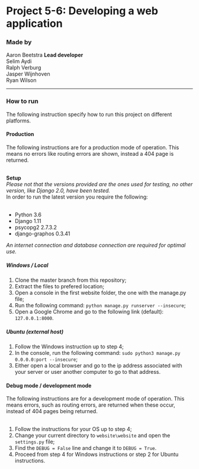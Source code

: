 # Project 5-6: Developing a web application

### Made by
Aaron Beetstra **Lead developer**<br/>
Selim Aydi<br/>
Ralph Verburg<br/>
Jasper Wijnhoven<br/>
Ryan Wilson<br/>

------
### How to run
The following instruction specify how to run this project on different platforms.

#### Production

The following instructions are for a production mode of operation. This means no errors like routing errors are shown, instead a 404 page is returned. <br/><br/>

**Setup** <br/>
_Please not that the versions provided are the ones used for testing, no other version, like Django 2.0, have been tested._ <br/>
In order to run the latest version you require the following: <br/><br/>
* Python 3.6<br/>
* Django 1.11 <br/>
* psycopg2 2.7.3.2<br/>
* django-graphos 0.3.41<br/>

_An internet connection and database connection are required for optimal use._


##### Windows / Local

1. Clone the master branch from this repository;
2. Extract the files to prefered location;
3. Open a console in the first website folder, the one with the manage.py file;
4. Run the following command: `python manage.py runserver --insecure`;
5. Open a Google Chrome and go to the following link (default): `127.0.0.1:8000`.


##### Ubuntu (external host)
1. Follow the Windows instruction up to step 4;
2. In the console, run the following command: `sudo python3 manage.py 0.0.0.0:port --insecure`;
3. Either open a local browser and go to the ip address associated with your server or user another computer to go to that address.

#### Debug mode / development mode
The following instructions are for a development mode of operation. This means errors, such as routing errors, are returned when these occur, instead of 404 pages being returned. <br/><br/>

1. Follow the instructions for your OS up to step 4;
2. Change your current directory to `website\website` and open the `settings.py` file;
3. Find the `DEBUG = False` line and change it to `DEBUG = True`.
4. Proceed from step 4 for Windows instructions or step 2 for Ubuntu instructions.
